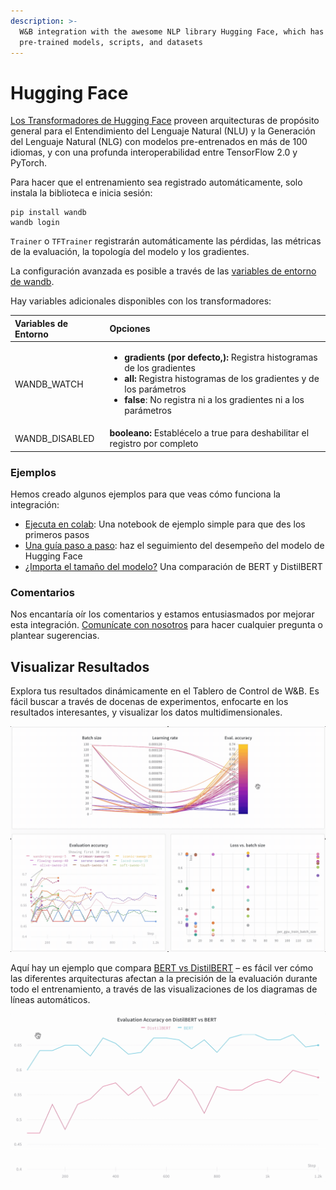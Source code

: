 ```yaml
---
description: >-
  W&B integration with the awesome NLP library Hugging Face, which has
  pre-trained models, scripts, and datasets
---
```


# Hugging Face

[Los Transformadores de Hugging Face](https://huggingface.co/transformers/) proveen arquitecturas de propósito general para el Entendimiento del Lenguaje Natural \(NLU\) y la Generación del Lenguaje Natural \(NLG\) con modelos pre-entrenados en más de 100 idiomas, y con una profunda interoperabilidad entre TensorFlow 2.0 y PyTorch.

Para hacer que el entrenamiento sea registrado automáticamente, solo instala la biblioteca e inicia sesión:

```text
pip install wandb
wandb login
```

`Trainer` o `TFTrainer` registrarán automáticamente las pérdidas, las métricas de la evaluación, la topología del modelo y los gradientes.

 La configuración avanzada es posible a través de las [variables de entorno de wandb](https://docs.wandb.com/library/environment-variables).

Hay variables adicionales disponibles con los transformadores:

<table>
  <thead>
    <tr>
      <th style="text-align:left">Variables de Entorno</th>
      <th style="text-align:left">Opciones</th>
    </tr>
  </thead>
  <tbody>
    <tr>
      <td style="text-align:left">WANDB_WATCH</td>
      <td style="text-align:left">
        <ul>
          <li><b>gradients (por defecto,):</b> Registra histogramas de los gradientes</li>
          <li><b>all:</b> Registra histogramas de los gradientes y de los par&#xE1;metros</li>
          <li><b>false</b>: No registra ni a los gradientes ni a los par&#xE1;metros</li>
        </ul>
      </td>
    </tr>
    <tr>
      <td style="text-align:left">WANDB_DISABLED</td>
      <td style="text-align:left"><b>booleano: </b>Establ&#xE9;celo a true para deshabilitar el registro
        por completo</td>
    </tr>
  </tbody>
</table>

### Ejemplos

Hemos creado algunos ejemplos para que veas cómo funciona la integración:

* [Ejecuta en colab](https://colab.research.google.com/drive/1NEiqNPhiouu2pPwDAVeFoN4-vTYMz9F8?usp=sharing): Una notebook de ejemplo simple para que des los primeros pasos
* [Una guía paso a paso](https://app.wandb.ai/jxmorris12/huggingface-demo/reports/A-Step-by-Step-Guide-to-Tracking-Hugging-Face-Model-Performance--VmlldzoxMDE2MTU): haz el seguimiento del desempeño del modelo de Hugging Face
*  [¿Importa el tamaño del modelo?](https://app.wandb.ai/jack-morris/david-vs-goliath/reports/Does-model-size-matter%3F-A-comparison-of-BERT-and-DistilBERT--VmlldzoxMDUxNzU) Una comparación de BERT y DistilBERT

### Comentarios

Nos encantaría oír los comentarios y estamos entusiasmados por mejorar esta integración. [Comunícate con nosotros](https://docs.wandb.ai/company/getting-help) para hacer cualquier pregunta o plantear sugerencias.

## Visualizar Resultados

Explora tus resultados dinámicamente en el Tablero de Control de W&B. Es fácil buscar a través de docenas de experimentos, enfocarte en los resultados interesantes, y visualizar los datos multidimensionales.

![](../.gitbook/assets/hf-gif-15%20%282%29%20%282%29%20%283%29%20%283%29%20%283%29%20%281%29%20%281%29%20%281%29%20%281%29%20%284%29.gif)

Aquí hay un ejemplo que compara [BERT vs DistilBERT](https://app.wandb.ai/jack-morris/david-vs-goliath/reports/Does-model-size-matter%3F-Comparing-BERT-and-DistilBERT-using-Sweeps--VmlldzoxMDUxNzU) – es fácil ver cómo las diferentes arquitecturas afectan a la precisión de la evaluación durante todo el entrenamiento, a través de las visualizaciones de los diagramas de líneas automáticos.

![](../.gitbook/assets/gif-for-comparing-bert.gif)

